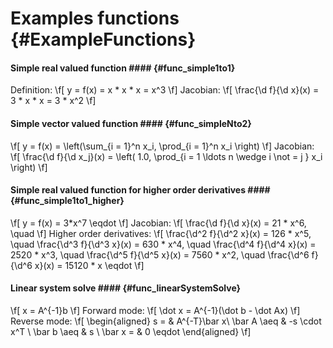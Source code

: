 Examples functions {#ExampleFunctions}
=======

#### Simple real valued function #### {#func_simple1to1}
Definition:
\f[
  y = f(x) = x * x * x = x^3
\f]
Jacobian:
\f[
  \frac{\d f}{\d x}(x) = 3 * x * x = 3 * x^2
\f]


#### Simple vector valued function #### {#func_simpleNto2}
\f[
  y = f(x) = \left(\sum_{i = 1}^n x_i, \prod_{i = 1}^n x_i \right)
\f]
Jacobian:
\f[
  \frac{\d f}{\d x_j}(x) = \left( 1.0, \prod_{i = 1 \ldots n \wedge i \not = j } x_i \right)
\f]

#### Simple real valued function for higher order derivatives #### {#func_simple1to1_higher}
\f[
  y = f(x) = 3*x^7 \eqdot
\f]
Jacobian:
\f[
  \frac{\d f}{\d x}(x) = 21 * x^6, \quad
\f]
Higher order derivatives:
\f[
  \frac{\d^2 f}{\d^2 x}(x) = 126 * x^5, \quad
  \frac{\d^3 f}{\d^3 x}(x) = 630 * x^4, \quad
  \frac{\d^4 f}{\d^4 x}(x) = 2520 * x^3, \quad
  \frac{\d^5 f}{\d^5 x}(x) = 7560 * x^2, \quad
  \frac{\d^6 f}{\d^6 x}(x) = 15120 * x \eqdot
\f]

#### Linear system solve #### {#func_linearSystemSolve}
\f[
  x = A^{-1}b
\f]
Forward mode:
\f[
  \dot x = A^{-1}(\dot b - \dot Ax)
\f]
Reverse mode:
\f[
  \begin{aligned}
      s = & A^{-T}\bar x\\
      \bar A \aeq & -s \cdot x^T \\
      \bar b \aeq & s \\
      \bar x = & 0 \eqdot
  \end{aligned}
\f]

